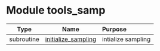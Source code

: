 # Module tools_samp

| Type | Name | Purpose |
| :--: | :--: | :---------- |
| subroutine | [initialize_sampling](https://github.com/JCSDA/saber/tree/develop/src/saber/bump/tools_samp.F90#L28) | intialize sampling |
